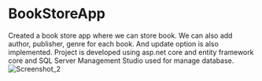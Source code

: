 # BookStoreApp
Created a book store app where we can store book. We can also add author, publisher, genre for each book. And update option is also implemented.
Project is developed using asp.net core and entity framework core and SQL Server Management Studio used for manage database.
![Screenshot_2](https://github.com/Farhan269/BookStoreApp/assets/82305837/1174afca-75e4-4d4b-b43a-01cb49d6ac7a)


